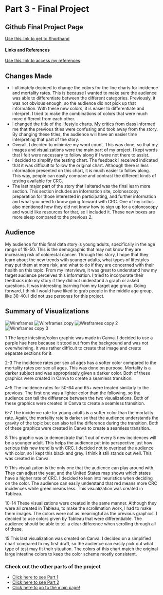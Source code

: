 # Part 3 - Final Project

## Github Final Project Page
[Use this link to get to Shorthand](/[https://carnegiemellon.shorthandstories.com/growth-of-colorectal-cancer-in-young-adults/index.html](https://carnegiemellon.shorthandstories.com/growth-of-colorectal-cancer-in-young-adults/index.html))

#### Links and References
[Use this link to access my references](/https://docs.google.com/document/d/1q6BQxopYlQNP0X5EcMO1T6hU_g0ji4Yi8HO9w162GCw/edit?usp=sharing)

## Changes Made
- I ultimately decided to change the colors for the line charts for incidence and mortality rates. This is because I wanted to make sure the audience was able to differentiate between the different categories. Previously, it was not obvious enough, so the audience did not pick up that information. With these new colors, it is easier to differentiate and interpret. I tried to make the combinations of colors that were much more different from each other.
- I changed the title of the lifestyle charts. My critics from class informed me that the previous titles were confusing and took away from the story. By changing these titles, the audience will have an easier time interpreting that part of the story.
- Overall, I decided to minimize my word count. This was done, so that my images and visualizations were the main part of my project. I kept words that I felt were necessary to follow along if I were not there to assist.
- I decided to simplify the testing chart. The feedback I received indicated that it was difficult to follow the original chart. Although there is less information presented on this chart, it is much easier to follow along. This way, people can easily compare and contrast the different kinds of testing available for CRC.
- The last major part of the story that I altered was the final learn more section. This section includes an information site, colonoscopy preparation for those interested in participating, and further information and what you need to know going forward with CRC. One of my critics also mentioned how they did not know how to sign up for a colonoscopy and would like resources for that, so I included it.  These new boxes are more sleep compared to the previous 2. 

## Audience
My audience for this final data story is young adults, specifically in the age range of 18-50. This is the demographic that may not know they are increasing risk of colorectal cancer. Through this story, I hope that they learn about the new trends with younger adults, what types of lifestyles may put them at more risk, and what to do if they are concerned with their health on this topic. From my interviews, it was great to understand how my target audience perceives this information. I tried to incorporate their feedback into my story if they did not understand a graph or asked questions. It was interesting learning from my target age group. Going forward, I think I would have liked to grab people in the middle age group, like 30-40. I did not use personas for this project. 

## Summary of Visualizations
![Wireframes](https://github.com/ErikaHeffernen/Heffernen-Portfolio/assets/70291703/b4764d1d-029f-4565-bbbb-097d7baf87ca)
![Wireframes copy](https://github.com/ErikaHeffernen/Heffernen-Portfolio/assets/70291703/2fc8bbc5-dc88-457e-bcdc-fe9093e9bdd5)
![Wireframes copy 2](https://github.com/ErikaHeffernen/Heffernen-Portfolio/assets/70291703/8b287b41-5cb9-49a7-95a1-5915b8c0a44e)
![Wireframes copy 3](https://github.com/ErikaHeffernen/Heffernen-Portfolio/assets/70291703/61d271e2-52fc-40ff-bee2-fa60fdd57607)

1 The large intestine/colon graphic was made in Canva. I decided to use a purple hue here because it stood out from the background and was not overwhelming. It was rather difficult to create that image and create separate sections for it.

2-3 The incidence rates per sex all ages has a softer color compared to the mortality rates per sex all ages. This was done on purpose. Mortality is a darker subject and was appropriately given a darker color. Both of these graphics were created in Canva to create a seamless transition. 

4-5 The incidence rates for 50-64 and 65+ were treated similarly to the previous. The first one was a lighter color than the following, so the audience can tell the difference between the two visualizations. Both of these graphics were created in Canva to create a seamless transition. 

6-7 The incidence rate for young adults is a softer color than the mortality rate. Again, the mortality rate is darker so that the audience understands the gravity of the topic but can also tell the difference during the transition. Both of these graphics were created in Canva to create a seamless transition. 

8 This graphic was to demonstrate that 1 out of every 5 new incidences will be a younger adult. This helps the audience put into perspective just how serious this new trend is with CRC. I decided not to overload the audience with color, so I kept this black and grey. I think it still stands out well. This was created in Canva. 

9 This visualization is the only one that the audience can play around with. They can adjust the year, and the United States map shows which states have a higher rate of CRC. I decided to lean into heuristics when deciding on the color. The audience can easily understand that red means more CRC incidences while green means less. This visualization was created in Tableau. 

10-14 These visualizations were created in the same manner. Although they were all created in Tableau, to make the scrollmation work, I had to make them images. The colors were not as meaningful as the previous graphics. I decided to use colors given by Tableau that were differentiable. The audience should be able to tell a clear difference when scrolling through all of these. 

15 This last visualization was created on Canva. I decided on a simplified chart compared to my first draft, so the audience can easily pick out what type of test may fit their situation. The colors of this chart match the original large intestine colors to keep the color scheme mostly consistent. 

### Check out the other parts of the project 
- [Click here to see Part 1](/finalprojectpart1.md)
- [Click here to see Part 2](/finalproject2.md)
- [Click here to go to the main page!](/README.md)




